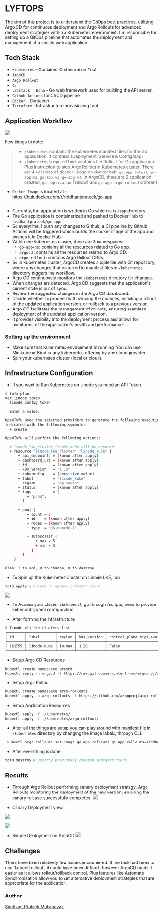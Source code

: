# LYFTOPS

The aim of this project is to understand the GitOps best practices, utilizing Argo CD for continuous deployment and Argo Rollouts for advanced deployment strategies within a Kubernetes environment. I'm responsible for setting up a GitOps pipeline that automates the deployment and management of a simple web application.

## Tech Stack

- `Kubernetes` - Container Orchestration Tool
- `ArgoCD`
- `Argo Rollout`
- `Go`
- `Labstack - Echo` - Go web framework used for building the API server.
- `Github Actions` for CI/CD pipeline
- `Docker` - Container
- `Terraform` - Infrastructure provisioning tool

## Application Workflow

![](./assets/lyftops-workflow.png)


Few things to note: 

> - `/kubernetes` contains the kubernetes manifest files for the Go application. It contains (Deployment, Service & ConfigMap)
> - `/kubernetes/argo-rollout` contains the Rollout for Go application. Plus Instruction to step Argo Rollout in Kubernetes cluster.
> There are 4 versions of docker image on docker hub. `go-app:latest`, `go-app:v2`, `go-app:v3`, `go-app:v4`.
> In ArgoCD, there are 2 application created, `go-application`(Yellow) and `go-app-argo-rollouts`(Green)

- `Docker Image` is located at - https://hub.docker.com/r/siddhantprateek/go-app
---

- Currently, the application is written in Go which is in `/app` directory. 
- The Go application is containerized and pushed to Docker Hub to `siddhantprateek/go-app`.
- So everytime, I push any changes to Github,  a CI pipeline by Github Actions will be triggered which builds the docker image of the app and pushes it to Docker Hub.
- Within the Kubernetes cluster, there are 3 namespaces:
  - `go-app-ns`: contains all the resources related to Go app.
  - `argocd` : contains all the resources related to Argo CD.
  - `argo-rollout`: contains Argo Rollout CRDs.
- So in kubernetes cluster, ArgoCD creates a pipleline with Git repository, where any changes that occurred to manifest files in `/kubernetes` directory triggers the workflow.
- Argo CD continuously monitors the `/kubernetes` directory for changes.
- When changes are detected, Argo CD suggests that the application's current state is out of sync.
- Review the suggested changes in the Argo CD dashboard.
- Decide whether to proceed with syncing the changes, initiating a rollout of the updated application version, or rollback to a previous version.
- Argo CD facilitates the management of rollouts, ensuring seamless deployment of the updated application version.
- It provides visibility into the deployment process and allows for monitoring of the application's health and performance.

### Setting up the environment

- Make sure that Kubernetes environment in running. You can use Minikube or Kind or any kubernetes offering by any cloud provider.
- Spin your kubernetes  cluster (local or cloud).


## Infrastructure Configuration 

- If you want to Run Kubernetes on  Linode you need an API Token.

```bash
$ tofu plan
var.linode_token
  linode config token

  Enter a value: 

OpenTofu used the selected providers to generate the following execution plan. Resource actions are
indicated with the following symbols:
  + create

OpenTofu will perform the following actions:

  # linode_lke_cluster.linode_kube will be created
  + resource "linode_lke_cluster" "linode_kube" {
      + api_endpoints = (known after apply)
      + dashboard_url = (known after apply)
      + id            = (known after apply)
      + k8s_version   = "1.28"
      + kubeconfig    = (sensitive value)
      + label         = "linode_kube"
      + region        = "ap-south"
      + status        = (known after apply)
      + tags          = [
          + "prod",
        ]

      + pool {
          + count = 3
          + id    = (known after apply)
          + nodes = (known after apply)
          + type  = "g6-nanode-1"

          + autoscaler {
              + max = 5
              + min = 3
            }
        }
    }

Plan: 1 to add, 0 to change, 0 to destroy.
```

- To Spin up the Kubernetes  Cluster on Linode LKE, run

```bash
tofu apply # Create or update infrastructure
```

![](./assets/linode-lks.png)

- To Access  your cluster via `kubectl`, go through /scripts, need to provide kubeconfig.yaml configuration.

- After forming the infrastructure

```bash
$ linode-cli lke clusters-list
┌────────┬─────────────┬────────┬─────────────┬─────────────────────────────────┐
│ id     │ label       │ region │ k8s_version │ control_plane.high_availability │
├────────┼─────────────┼────────┼─────────────┼─────────────────────────────────┤
│ 161755 │ linode-kube │ in-maa │ 1.28        │ False                           │
└────────┴─────────────┴────────┴─────────────┴─────────────────────────────────┘
```

- Setup Argo CD Resources
```bash
kubectl create namespace argocd 
kubectl apply -n argocd -f https://raw.githubusercontent.com/argoproj/argo-cd/stable/manifests/install.yaml
```
- Setup Argo Rollout

```bash
kubectl create namespace argo-rollouts
kubectl apply -n argo-rollouts -f https://github.com/argoproj/argo-rollouts/releases/latest/download/install.yaml
```
- Setup Application Resources

```bash
kubectl apply -f ./kubernetes/
kubectl apply -f ./kubernetes/argo-rollout/
```

- After all the things are setup you can play around with manifest file in `/kubernetes` directory by changing the image labels, through CLI.

```bash
 kubectl argo rollouts set image go-app-rollouts go-app-rollouts=siddhantprateek/go-app:<CHANGE_THE_LABEL> -n go-app-ns 
```

- After everything is done
```bash
tofu destroy # Destroy previously created infrastructure
```

## Results

- Through Argo Rollout performing canary deployment strategy. Argo Rollouts monitoring the deployment of the new version, ensuring the canary release successfully completes.
![](./assets/argo-rollouts.png)

- Canary Deployment view.

![](./assets/revision1-2.png)

![](./assets/revision2.png)


- Simple Deployment on ArgoCD
![](./assets/argo-monitor-simple-resource.png)


## Challenges 

There have been relatively few issues encountered. If the task had been to use 'kubectl rollout', it could have been difficult, however ArgoCD made it easier as it allows rollout/rollback control. Plus features like Automate Synchronisation allow you to set alternative deployment strategies that are appropriate for the application.

### Author

[Siddhant Prateek Mahanayak](https://github.com/siddhantprateek)
